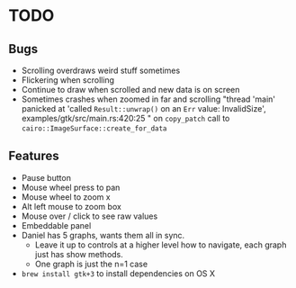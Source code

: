 # TODO

## Bugs
* Scrolling overdraws weird stuff sometimes
* Flickering when scrolling
* Continue to draw when scrolled and new data is on screen
* Sometimes crashes when zoomed in far and scrolling "thread 'main' panicked at 'called `Result::unwrap()` on an `Err` value: InvalidSize', examples/gtk/src/main.rs:420:25
" on `copy_patch` call to `cairo::ImageSurface::create_for_data`

## Features
* Pause button
* Mouse wheel press to pan
* Mouse wheel to zoom x
* Alt left mouse to zoom box
* Mouse over / click to see raw values
* Embeddable panel
* Daniel has 5 graphs, wants them all in sync.
  * Leave it up to controls at a higher level how to navigate, each graph just has show methods.
  * One graph is just the n=1 case
* `brew install gtk+3` to install dependencies on OS X
